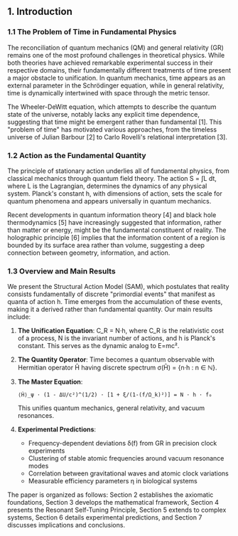 ## **1. Introduction**

### **1.1 The Problem of Time in Fundamental Physics**

The reconciliation of quantum mechanics (QM) and general relativity (GR) remains one of the most profound challenges in theoretical physics. While both theories have achieved remarkable experimental success in their respective domains, their fundamentally different treatments of time present a major obstacle to unification. In quantum mechanics, time appears as an external parameter in the Schrödinger equation, while in general relativity, time is dynamically intertwined with space through the metric tensor.

The Wheeler-DeWitt equation, which attempts to describe the quantum state of the universe, notably lacks any explicit time dependence, suggesting that time might be emergent rather than fundamental [1]. This "problem of time" has motivated various approaches, from the timeless universe of Julian Barbour [2] to Carlo Rovelli's relational interpretation [3].

### **1.2 Action as the Fundamental Quantity**

The principle of stationary action underlies all of fundamental physics, from classical mechanics through quantum field theory. The action S = ∫L dt, where L is the Lagrangian, determines the dynamics of any physical system. Planck's constant h, with dimensions of action, sets the scale for quantum phenomena and appears universally in quantum mechanics.

Recent developments in quantum information theory [4] and black hole thermodynamics [5] have increasingly suggested that information, rather than matter or energy, might be the fundamental constituent of reality. The holographic principle [6] implies that the information content of a region is bounded by its surface area rather than volume, suggesting a deep connection between geometry, information, and action.

### **1.3 Overview and Main Results**

We present the Structural Action Model (SAM), which postulates that reality consists fundamentally of discrete "primordial events" that manifest as quanta of action h. Time emerges from the accumulation of these events, making it a derived rather than fundamental quantity. Our main results include:

1. **The Unification Equation**: C_R = N·h, where C_R is the relativistic cost of a process, N is the invariant number of actions, and h is Planck's constant. This serves as the dynamic analog to E=mc².

2. **The Quantity Operator**: Time becomes a quantum observable with Hermitian operator Ĥ having discrete spectrum σ(Ĥ) = {n·h : n ∈ ℕ}.

3. **The Master Equation**:
   ```
   ⟨Ĥ⟩_ψ · (1 - ΔU/c²)^(1/2) · [1 + ξ/(1-(f/Ω_k)²)] = N · h · f₀
   ```
   This unifies quantum mechanics, general relativity, and vacuum resonances.

4. **Experimental Predictions**:
   - Frequency-dependent deviations δ(f) from GR in precision clock experiments
   - Clustering of stable atomic frequencies around vacuum resonance modes
   - Correlation between gravitational waves and atomic clock variations
   - Measurable efficiency parameters η in biological systems

The paper is organized as follows: Section 2 establishes the axiomatic foundations, Section 3 develops the mathematical framework, Section 4 presents the Resonant Self-Tuning Principle, Section 5 extends to complex systems, Section 6 details experimental predictions, and Section 7 discusses implications and conclusions.
